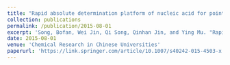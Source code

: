```yaml
---
title: "Rapid absolute determination platform of nucleic acid for point-of-care testing"
collection: publications
permalink: /publication/2015-08-01
excerpt: 'Song, Bofan, Wei Jin, Qi Song, Qinhan Jin, and Ying Mu. "Rapid absolute determination platform of nucleic acid for point-of-care testing." Chemical Research in Chinese Universities 31, no. 4 (2015): 519-525.'
date: 2015-08-01
venue: 'Chemical Research in Chinese Universities'
paperurl: 'https://link.springer.com/article/10.1007/s40242-015-4503-x'
---
```


